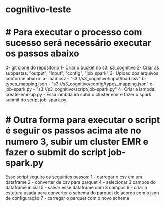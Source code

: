 # cognitivo-teste
# # Para executar o processo com sucesso será necessário executar os passos abaixo

0- git clone do repositorio
1- Criar o bucket no s3: s3_cognitivo
2- Criar as subpastas: "output", "input", "config", "job_spark"
3- Upload dos arquivos conforme abaixo:
    a- load.csv - "s3://s3_cognitivo/input/load.csv"
    b- types_mapping.json - "s3://s3_cognitivo/config/types_mapping.json"
    c- job-spark.py - "s3://s3_cognitivo/script/job-spark.py"
4- Criar a lambda: create-emr-up.py 
    - Essa lambda irá subir o cluster emr e fazer o spark submit do script job-spark.py.

# # Outra forma para executar o script é seguir os passos acima ate no numero 3, subir um cluster EMR e fazer o submit do script job-spark.py

Esse script seguira os seguintes passos:
1 - carregar o csv em um dataframe
2 - converter de csv para parquet
4 - selecionar 3 campos do dataframe inicial
5 - salvar esse dataframe com 3 campos
6 - criar a estutura usada para converter o schema do parquet de acordo com o json de configuração
7 - carregar o parquet com o novo schema
